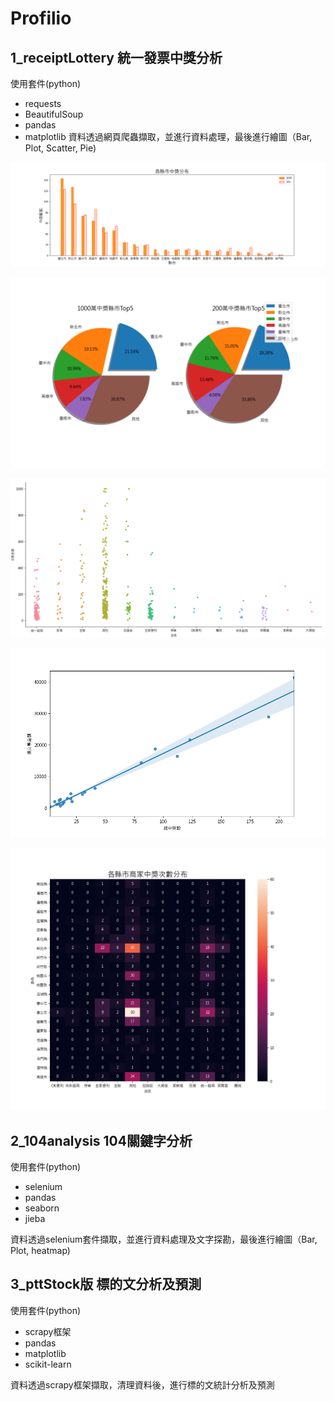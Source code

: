 # Profilio
## 1_receiptLottery 統一發票中獎分析
使用套件(python)
* requests
* BeautifulSoup
* pandas 
* matplotlib
資料透過網頁爬蟲擷取，並進行資料處理，最後進行繪圖（Bar, Plot, Scatter, Pie)  


![image](https://github.com/Liang60711/Portfolio/blob/main/demo/Figure_1-1.png)    

![image](https://github.com/Liang60711/Portfolio/blob/main/demo/Figure_1-2.png)   

![image](https://github.com/Liang60711/Portfolio/blob/main/demo/Figure_1-3.png)   

![image](https://github.com/Liang60711/Portfolio/blob/main/demo/Figure_1-4.png)   

![image](https://github.com/Liang60711/Portfolio/blob/main/demo/Figure_1-5.png)   




## 2_104analysis 104關鍵字分析
使用套件(python)
* selenium
* pandas 
* seaborn  
* jieba  

資料透過selenium套件擷取，並進行資料處理及文字探勘，最後進行繪圖（Bar, Plot, heatmap)

## 3_pttStock版 標的文分析及預測
使用套件(python)
* scrapy框架
* pandas 
* matplotlib  
* scikit-learn  

資料透過scrapy框架擷取，清理資料後，進行標的文統計分析及預測

